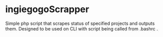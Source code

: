 ingiegogoScrapper
=================

Simple php script that scrapes status of specified projects and outputs them.  Designed to be used on CLI with script being called from .bashrc .
